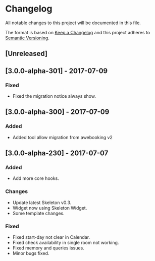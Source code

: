 # Changelog

All notable changes to this project will be documented in this file.

The format is based on [Keep a Changelog](http://keepachangelog.com/en/1.0.0/)
and this project adheres to [Semantic Versioning](http://semver.org/spec/v2.0.0.html).

## [Unreleased]

## [3.0.0-alpha-301] - 2017-07-09
### Fixed
- Fixed the migration notice always show.

## [3.0.0-alpha-300] - 2017-07-09
### Added
- Added tool allow migration from awebooking v2

## [3.0.0-alpha-230] - 2017-07-07
### Added
- Add more core hooks.

### Changes
- Update latest Skeleton v0.3.
- Widget now using Skeleton Widget.
- Some template changes.

### Fixed
- Fixed start-day not clear in Calendar.
- Fixed check availability in single room not working.
- Fixed memory and queries issues.
- Minor bugs fixed.
